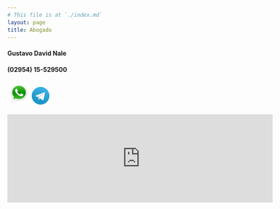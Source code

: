 ```yaml
---
# This file is at `./index.md`
layout: page
title: Abogado
---
```

#### Gustavo David Nale

#### (02954) 15-529500  


#### [![](/images/whatsapp.png)](https://wa.me/5492954529500/)  [![](/images/telegram.png)](https://t.me/gustavo_ok/)  
  
<p><div class="mapouter"><div class="gmap_canvas"><iframe width="600" height="200" id="gmap_canvas" src="https://maps.google.com/maps?q=gral%20pico%2074,%20santa%20rosa,%20la%20pampa&t=&z=17&ie=UTF8&iwloc=&output=embed" frameborder="0" scrolling="no" marginheight="0" marginwidth="0"></iframe><a href="https://fmovies-online.net"></a><br><style>.mapouter{position:relative;text-align:right;height:200px;width:600px;}</style><a href="https://www.embedgooglemap.net">get google map embed code</a><style>.gmap_canvas {overflow:hidden;background:none!important;height:200px;width:600px;}</style></div></div></p>

